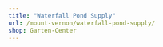 ```yaml
---
title: "Waterfall Pond Supply"
url: /mount-vernon/waterfall-pond-supply/
shop: Garten-Center
---
```

